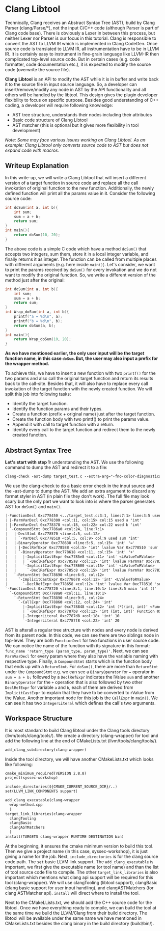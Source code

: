 # Clang Libtool
Technically, Clang receives an Abstract Syntax Tree (AST), build by Clang Parser (clang/Parse/*), not the input C/C++ code (although Parser is part of Clang code base). There is obviously a Lexer in between this process, but neither Lexer nor Parser is our focus in this tutorial. Clang is responsible to convert the AST to LLVM IR which is implemented in Clang CodeGen. Once source code is translated to LLVM IR, all instrumentation have to be in LLVM IR. It is certainly easy to instrument in fine-grain language like LLVM-IR then complicated top-level source code. But in certain cases (e.g. code formatter, code documentation etc.), it is expected to modify the source code (overwrite the source file).

**Clang Libtool** is an API to modify the AST while it is in buffer and write back it to the source file in input source language. So, a developer can insert/remove/modify any node in AST by the API functionality and all others will be handled by the libtool. This design gives the plugin developer flexibility to focus on specific purpose. Besides good understanding of C++ coding, a developer will require following knowledge:

* AST tree structure, understands their nodes including their attributes
* Basic code structure of Clang Libtool
* AST matcher (this is optional but it gives more flexibility in tool development)

*Note: Some may face various issues working on Clang Libtool. As an example: Clang Libtool only converts source code to AST but does not expand code with macros.*

## Writeup Explanation

In this write-up, we will write a Clang Libtool that will insert a different version of a target function in source code and replace all the call invokation of original function to the new function. Additionally, the newly defined function will print all the params value in it. Consider the following source code:

```C
int doSum(int a, int b){
    int sum;
    sum = a + b;
    return sum;
}
int main(){
    return doSum(10, 20);
}
```

The above code is a simple C code which have a method `doSum()` that accepts two integers, sum them, store it in a local integer variable, and finally returns it as integer. The function can be called from multiple places with different arguments (e.g. here inside `main()`). Let's consider, we want to print the params received by `doSum()` for every invokation and we do not want to modify the original function. So, we write a different version of the method just after the original:

```C
int doSum(int a, int b){
    int sum;
    sum = a + b;
    return sum;
}
int Wrap_doSum(int a, int b){
    printf("a = %d\n", a);
    printf("b = %d\n", b);
    return doSum(a, b);
}
int main(){
    return Wrap_doSum(10, 20);
}
```

**As we have mentioned earlier, the only user input will be the target function name, in this case `doSum`. But, the user may also input a prefix for the wrapper method.**

To achieve this, we have to insert a new function with two `printf()` for the two params and also call the original target function and return its results back to the call-site. Besides that, it will also have to replace every call invokation of the target function with the newly created function. We will split this job into following tasks:

* Identify the target function.
* Identify the function params and their types.
* Create a function (prefix + original name) just after the target function.
* Create the function body with two printf() to print the params value.
* Append it with call to target function with a return.
* Identify every call to the target function and redirect them to the newly created function.

## Abstract Syntax Tree

**Let's start with step 1:** understanding the AST. We use the following command to dump the AST and redirect it to a file:

```txt
clang-check -ast-dump target_test.c --extra-arg="-fno-color-diagnostics" -- > ast.out
```
We use the clang-check to do a basic error check in the input source and the -ast-dump to dump the AST. We add an extra argument to discard any format styler in AST (in plain file they don't work). The full file may look scary but the only part we want to look into is where the parser generates AST for `doSum()` and `main()`.

```txt
|-FunctionDecl 0xc778450 <../target_test.c:3:1, line:7:1> line:3:5 used doSum 'int (int, int)'
| |-ParmVarDecl 0xc778300 <col:11, col:15> col:15 used a 'int'
| |-ParmVarDecl 0xc778378 <col:18, col:22> col:22 used b 'int'
| `-CompoundStmt 0xc7786a0 <col:24, line:7:1>
|   |-DeclStmt 0xc778570 <line:4:5, col:12>
|   | `-VarDecl 0xc778510 <col:5, col:9> col:9 used sum 'int'
|   |-BinaryOperator 0xc778638 <line:5:5, col:15> 'int' '='
|   | |-DeclRefExpr 0xc778588 <col:5> 'int' lvalue Var 0xc778510 'sum' 'int'
|   | `-BinaryOperator 0xc778618 <col:11, col:15> 'int' '+'
|   |   |-ImplicitCastExpr 0xc7785e8 <col:11> 'int' <LValueToRValue>
|   |   | `-DeclRefExpr 0xc7785a8 <col:11> 'int' lvalue ParmVar 0xc778300 'a' 'int'
|   |   `-ImplicitCastExpr 0xc778600 <col:15> 'int' <LValueToRValue>
|   |     `-DeclRefExpr 0xc7785c8 <col:15> 'int' lvalue ParmVar 0xc778378 'b' 'int'
|   `-ReturnStmt 0xc778690 <line:6:5, col:12>
|     `-ImplicitCastExpr 0xc778678 <col:12> 'int' <LValueToRValue>
|       `-DeclRefExpr 0xc778658 <col:12> 'int' lvalue Var 0xc778510 'sum' 'int'
`-FunctionDecl 0xc778720 <line:8:1, line:10:1> line:8:5 main 'int ()'
  `-CompoundStmt 0xc7788a0 <col:11, line:10:1>
    `-ReturnStmt 0xc778890 <line:9:5, col:24>
      `-CallExpr 0xc778860 <col:12, col:24> 'int'
        |-ImplicitCastExpr 0xc778848 <col:12> 'int (*)(int, int)' <FunctionToPointerDecay>
        | `-DeclRefExpr 0xc7787b8 <col:12> 'int (int, int)' Function 0xc778450 'doSum' 'int (int, int)'
        |-IntegerLiteral 0xc7787d8 <col:18> 'int' 10
        `-IntegerLiteral 0xc7787f8 <col:22> 'int' 20
```

AST is afterall a regular tree structure with nodes and every node is derived from its parent node. In this code, we can see there are two siblings node in top-level. They are both `FunctionDecl` for two functions in user source code. We can notice the name of the function with its signature in this format: `func_name 'return_type (param_type, param_type)'`. Next, we can see `ParmVarDecl` for every param where they also have the variable naming with respective type. Finally, a `CompoundStmt` starts which is the function body that ends up with a `ReturnStmt`. For `doSum()`, there are more than `ReturnStmt` under the `CompoundStmt` e.g. we can see a `BinaryOperator` for `=` operator in `sum = a + b;` followed by a `DeclRefExpr` indicates the lValue `sum` and another `BinaryOperator` for the `+` operation that is also followed by two other `DeclRefExpr` for variable `a` and `b`, each of them are derived from `ImplicitCastExpr` to explain that they have to be converted to rValue from the lValue. Another important node for this job is the `CallExpr` in `main()`. We can see it has two `IntegerLiteral` which defines the call's two arguments.

## Workspace Structure
It is most standard to build Clang libtool under the Clang tools directory (llvm/tools/clang/tools/). We create a directory (clang-wrapper) for tool and add the following line at the end of CMakeLists.txt (llvm/tools/clang/tools/). 

```txt
add_clang_subdirectory(clang-wrapper)
```

Inside the tool directory, we will have another CMakeLists.txt which looks like following:

```txt
cmake_minimum_required(VERSION 2.8.8)
project(syssec-workshop)

include_directories(${CMAKE_CURRENT_SOURCE_DIR}/..)
set(LLVM_LINK_COMPONENTS support)

add_clang_executable(clang-wrapper
  wrap-method.cpp
  )
target_link_libraries(clang-wrapper
  clangTooling
  clangBasic
  clangASTMatchers
  )
install(TARGETS clang-wrapper RUNTIME DESTINATION bin)
```

At the beginning, it ensures the cmake minimum version to build this tool. Then we give a project name (in this case, syssec-workshop), it is just giving a name for the job. Next, `include_directories` is for the clang source code path. The `set` basic LLVM link support.
The `add_clang_executable` is important, we first give the executable name (or tool name) and than the list of tool source code file to compile. The other `target_link_libraries` is also important which mentions what clang api support will be required for this tool (clang-wrapper). We will use clangTooling (libtool support), clangBasic (clang basic support for user input handling), and clangASTMatchers (for clang ASTMatcher api). `install` will direct where to install the tool.

Next to the CMakeLLists.txt, we should add the C++ source code for the libtool. Once we have everything ready to compile, we can build the tool at the same time we build the LLVM/Clang from their build directory. The libtool will be available under the same name we have mentioned in CMakeLists.txt besides the clang binary in the build directory (build/bin/).